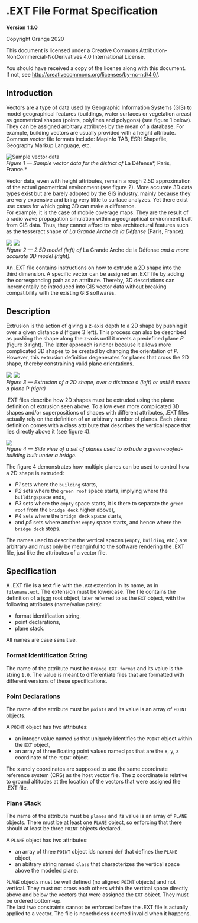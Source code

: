 # .EXT File Format Specification

**Version 1.1.0**

Copyright Orange 2020

This document is licensed under a Creative Commons Attribution-NonCommercial-NoDerivatives 4.0 International License.

You should have received a copy of the license along with this document.  
If not, see <http://creativecommons.org/licenses/by-nc-nd/4.0/>.

## Introduction

Vectors are a type of data used by Geographic Information Systems (GIS) to model geographical features (buildings, water surfaces or vegetation areas) as geometrical shapes (points, polylines and polygons) (see figure 1 below).
They can be assigned arbitrary attributes by the mean of a database.
For example, building vectors are usually provided with a height attribute.  
Common vector file formats include: MapInfo TAB, ESRI Shapefile, Geography Markup Language, etc.

![Sample vector data](SampleVectors.png)  
*Figure 1 — Sample vector data for the district of* La Défense*, Paris, France.*

Vector data, even with height attributes, remain a rough 2.5D approximation of the actual geometrical environment (see figure 2).
More accurate 3D data types exist but are barely adopted by the GIS industry, mainly because they are very expensive and bring very little to surface analyzes.
Yet there exist use cases for which going 3D can make a difference.  
For example, it is the case of mobile coverage maps.
They are the result of a radio wave propagation simulation within a geographical environment built from GIS data.
Thus, they cannot afford to miss architectural features such as the tesseract shape of _La Grande Arche de la Défense_ (Paris, France).

![](2.5dBuilding.png) ![](3dBuilding.png)  
*Figure 2 — 2.5D model (left) of* La Grande Arche de la Défense *and a more accurate 3D model (right).*

An .EXT file contains instructions on how to extrude a 2D shape into the third dimension.
A specific vector can be assigned an .EXT file by adding the corresponding path as an attribute.
Thereby, 3D descriptions can incrementally be introduced into GIS vector data without breaking compatibility with the existing GIS softwares.

## Description

Extrusion is the action of giving a z-axis depth to a 2D shape by pushing it over a given distance *d* (figure 3 left).
This process can also be described as pushing the shape along the z-axis until it meets a predefined plane *P*  (figure 3 right).
The latter approach is richer because it allows more complicated 3D shapes to be created by changing the orientation of *P*.
However, this extrusion definition degenerates for planes that cross the 2D shape, thereby constraining valid plane orientations.

![](simple_extrusion.svg) ![](simple_extrusion_plane.svg)  
*Figure 3 — Extrusion of a 2D shape, over a distance* d *(left) or until it meets a plane* P *(right)*

.EXT files describe how 2D shapes must be extruded using the plane definition of extrusion seen above.
To allow even more complicated 3D shapes and/or superpositions of shapes with different attributes, .EXT files actually rely on the definition of an arbitrary number of planes.
Each plane definition comes with a class attribute that describes the vertical space that lies directly above it (see figure 4).

![](plane_stack_example.svg)  
*Figure 4 — Side view of a set of planes used to extrude a green-roofed-building built under a bridge.*

The figure 4 demonstrates how multiple planes can be used to control how a 2D shape is extruded:

- *P1* sets where the `building` starts,
- *P2* sets where the `green roof` space starts, implying where the `building`space ends,
- *P3* sets where the `empty` space starts, it is there to separate the `green roof` from the `bridge deck` higher above),
- *P4* sets where the `bridge deck` space starts,
- and *p5* sets where another `empty` space starts, and hence where the `bridge deck` stops.

The names used to describe the vertical spaces (`empty`, `building`, etc.) are arbitrary and must only be meanginful to the software rendering the .EXT file, just like the attributes of a vector file.

## Specification

A .EXT file is a text file with the _.ext_ extention in its name, as in `filename.ext`.
The extension must be lowercase.
The file contains the definition of a [json](https://www.json.org/json-en.html) root object, later referred to as the `EXT` object, with the following attributes (name/value pairs):

- format identification string,
- point declarations,
- plane stack.

All names are case sensitive.

### Format Identification String

The name of the attribute must be `Orange EXT format` and its value is the string `1.0`.
The value is meant to differentiate files that are formatted with different versions of these specifications. 

### Point Declarations

The name of the attribute must be `points` and its value is an array of `POINT` objects.

A `POINT` object has two attributes:

- an integer value named `id` that uniquely identifies the `POINT` object within the `EXT` object,
- an array of three floating point values named `pos` that are the x, y, z coordinate of the `POINT` object. 

The x and y coordinates are supposed to use the same coordinate reference system (CRS) as the host vector file.
The z coordinate is relative to ground altitudes at the location of the vectors that were assigned the .EXT file.

### Plane Stack

The name of the attribute must be `planes` and its value is an array of `PLANE` objects.
There must be at least one `PLANE` object, so enforcing that there should at least be three `POINT` objects declared.

A `PLANE` object has two attributes:

- an array of three `POINT` object ids named `def` that defines the `PLANE` object,
- an abitrary string named `class` that characterizes the vertical space above the modeled plane.

`PLANE` objects must be well defined (no aligned `POINT` objects) and not vertical.
They must not cross each others within the vertical space directly above and below the vectors that were assigned the `EXT` object.
They must be ordered bottom-up.  
The last two constraints cannot be enforced before the .EXT file is actually applied to a vector.
The file is nonetheless deemed invalid when it happens.